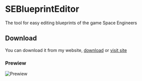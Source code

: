 # SEBlueprintEditor

The tool for easy editing blueprints of the game Space Engineers

## Download

You can download it from my website, [download](https://arhsite.tk/exes/SEBlueprintEditor.zip) or [visit site](https://arhsite.tk/apps)

### Prewiew

![Prewiew](https://pp.userapi.com/c830400/v830400237/178638/S0onthOU-OM.jpg "Program UI")